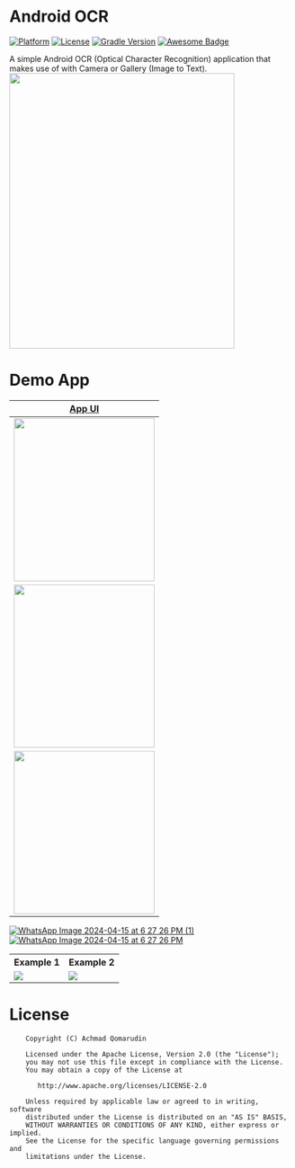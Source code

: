 # Android OCR

[![Platform](https://img.shields.io/badge/platform-Android-yellow.svg)](https://www.android.com)
[![License](https://img.shields.io/badge/license-Apache%202-4EB1BA.svg?style=flat-square)](https://www.apache.org/licenses/LICENSE-2.0.html)
[![Gradle Version](https://img.shields.io/badge/gradle-4.0-green.svg)](https://docs.gradle.org/current/release-notes)
[![Awesome Badge](https://cdn.rawgit.com/sindresorhus/awesome/d7305f38d29fed78fa85652e3a63e154dd8e8829/media/badge.svg)](https://java-lang.github.io/awesome-java)

A simple Android OCR (Optical Character Recognition) application that makes use of with Camera or Gallery (Image to Text).
<img src="https://github.com/purvagevaria/AndroidOCR/assets/147112956/9e124ab9-d04c-4f16-95e4-55a09be584a7" width="400" height="490">

# Demo App

<p align="center">
  <a href="https://github.com/achmadqomarudin/Android-OCR/releases/latest/download/app-demo.apk">

| App UI |
|--------------------|
| <img src="https://github.com/purvagevaria/AndroidOCR/assets/147112956/9e124ab9-d04c-4f16-95e4-55a09be584a7" width="250" height="290"> |
| <img src="[https://github.com/purvagevaria/AndroidOCR/assets/147112956/9e124ab9-d04c-4f16-95e4-55a09be584a7](https://github.com/purvagevaria/AndroidOCR/assets/153696052/4566a11c-5bf2-473e-b63d-5561ed78db5c)" width="250" height="290"> |
| <img src="[https://github.com/purvagevaria/AndroidOCR/assets/147112956/9e124ab9-d04c-4f16-95e4-55a09be584a7](https://github.com/purvagevaria/AndroidOCR/assets/153696052/1de14169-3965-4572-8288-e5e7e35a86a8)" width="250" height="290"> |

![WhatsApp Image 2024-04-15 at 6 27 26 PM (1)](https://github.com/purvagevaria/AndroidOCR/assets/153696052/4566a11c-5bf2-473e-b63d-5561ed78db5c)
![WhatsApp Image 2024-04-15 at 6 27 26 PM](https://github.com/purvagevaria/AndroidOCR/assets/153696052/1de14169-3965-4572-8288-e5e7e35a86a8)

   
  </a>
</p>

<table style="width:100%">
  <tr>
    <th>Example 1</th>
    <th>Example 2</th>
  </tr>
  <tr>
    <td><img src="screenshots/1.gif"/></td>
    <td><img src="screenshots/2.gif"/></td>
  </tr>
</table>

# License

```
    Copyright (C) Achmad Qomarudin

    Licensed under the Apache License, Version 2.0 (the "License");
    you may not use this file except in compliance with the License.
    You may obtain a copy of the License at

       http://www.apache.org/licenses/LICENSE-2.0

    Unless required by applicable law or agreed to in writing, software
    distributed under the License is distributed on an "AS IS" BASIS,
    WITHOUT WARRANTIES OR CONDITIONS OF ANY KIND, either express or implied.
    See the License for the specific language governing permissions and
    limitations under the License.
```
